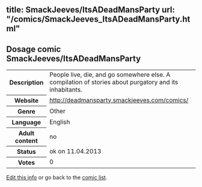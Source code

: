 title: SmackJeeves/ItsADeadMansParty
url: "/comics/SmackJeeves_ItsADeadMansParty.html"
---
Dosage comic SmackJeeves/ItsADeadMansParty
-----------------------------------------

<table class="comicinfo">
<tr>
<th>Description</th><td>People live, die, and go somewhere else. A compilation of stories about purgatory and its inhabitants.</td>
</tr>
<tr>
<th>Website</th><td><a href="http://deadmansparty.smackjeeves.com/comics/">http://deadmansparty.smackjeeves.com/comics/</a></td>
</tr>
<tr>
<th>Genre</th><td>Other</td>
</tr>
<tr>
<th>Language</th><td>English</td>
</tr>
<tr>
<th>Adult content</th><td>no</td>
</tr>
<tr>
<th>Status</th><td>ok on 11.04.2013</td>
</tr>
<tr>
<th>Votes</th><td>0</div></td>
</tr>
</table>

[Edit this info](/comics/SmackJeeves_ItsADeadMansParty_edit.html) or go back to the [comic list](../comic-index.html).
